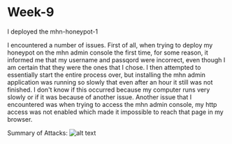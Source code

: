 # Week-9

I deployed the mhn-honeypot-1

I encountered a number of issues. First of all, when trying to deploy my honeypot on the mhn admin console the first time, for some reason, it informed me that my username and passqord were incorrect, even though I am certain that they were the ones that I chose. I then attempted to essentially start the entire process over, but installing the mhn admin application was running so slowly that even after an hour it still was not finished. I don't know if this occurred because my computer runs very slowly or if it was because of another issue. Another issue that I encountered was when trying to access the mhn admin console, my http access was not enabled which made it impossible to reach that page in my browser.

Summary of Attacks:
![alt text](http://url/to/img.png)
